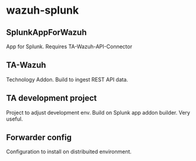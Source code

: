 # wazuh-splunk

## SplunkAppForWazuh

App for Splunk. Requires TA-Wazuh-API-Connector

## TA-Wazuh

Technology Addon. Build to ingest REST API data.

## TA development project

Project to adjust development env. Build on Splunk app addon builder. Very useful.

## Forwarder config

Configuration to install on distribuited environment. 
